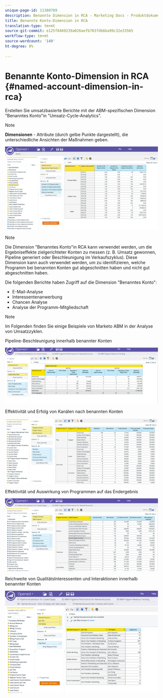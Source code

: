```yaml
---
unique-page-id: 11380789
description: Benannte Dimension in RCA - Marketing Docs - Produktdokumentation
title: Benannte Konto-Dimension in RCA
translation-type: tm+mt
source-git-commit: e125f8469239a026aefb703fdb6ba99c32e33565
workflow-type: tm+mt
source-wordcount: '149'
ht-degree: 0%

---
```



# Benannte Konto-Dimension in RCA {#named-account-dimension-in-rca}

Erstellen Sie umsatzbasierte Berichte mit der ABM-spezifischen Dimension &quot;Benanntes Konto&quot;in &quot;Umsatz-Cycle-Analytics&quot;.

>[!NOTE]
>
>**Dimensionen**  - Attribute (durch gelbe Punkte dargestellt), die unterschiedliche Ansichten der Maßnahmen geben.

![](assets/one-2.png)

>[!NOTE]
>
>Die Dimension &quot;Benanntes Konto&quot;in RCA kann verwendet werden, um die Ergebniseffekte zielgerichteter Konten zu messen (z. B. Umsatz gewonnen, Pipeline generiert oder Beschleunigung im Verkaufszyklus). Diese Dimension kann auch verwendet werden, um zu identifizieren, welche Programm bei benannten Konten gut abgeschnitten haben und nicht gut abgeschnitten haben.

Die folgenden Berichte haben Zugriff auf die Dimension &quot;Benanntes Konto&quot;:

* E-Mail-Analyse
* Interessentenanwerbung
* Chancen Analyse
* Analyse der Programm-Mitgliedschaft

>[!NOTE]
>
>Im Folgenden finden Sie einige Beispiele von Marketo ABM in der Analyse von Umsatzzyklen.

Pipeline-Beschleunigung innerhalb benannter Konten

![](assets/two-1.png)

Effektivität und Erfolg von Kanälen nach benannten Konten

![](assets/three-2.png)

Effektivität und Auswirkung von Programmen auf das Endergebnis

![](assets/four-3.png)

Reichweite von QualitätsInteressenten und Interaktionen innerhalb benannter Konten

![](assets/five-2.png)
